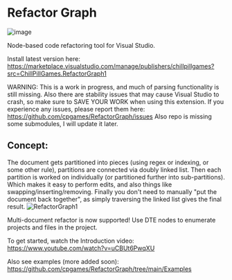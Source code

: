 
# Refactor Graph

![image](https://user-images.githubusercontent.com/49317353/183232277-e833e090-f7bc-4646-b60e-3f5676d7aede.png)

Node-based code refactoring tool for Visual Studio.

Install latest version here: https://marketplace.visualstudio.com/manage/publishers/chillpillgames?src=ChillPillGames.RefactorGraph1

WARNING: This is a work in progress, and much of parsing functionality is still missing. Also there are stability issues that may cause Visual Studio to crash, so make sure to SAVE YOUR WORK when using this extension. If you experience any issues, please report them here: https://github.com/cpgames/RefactorGraph/issues 
Also repo is missing some submodules, I will update it later.

## Concept:  

The document gets partitioned into pieces (using regex or indexing, or some other rule), partitions are connected via doubly linked list.
Then each partition is worked on individually (or partitioned further into sub-partitions). Which makes it easy to perform edits, and also things like swapping/inserting/removing.
Finally you don't need to manually "put the document back together", as simply traversing the linked list gives the final result.
![RefactorGraph1](https://user-images.githubusercontent.com/49317353/175238323-a6287e3a-1afe-4d93-87ee-de55f2479cbb.png)

Multi-document refactor is now supported! Use DTE nodes to enumerate projects and files in the project.

To get started, watch the Introduction video: https://www.youtube.com/watch?v=uCBUt6PwqXU

Also see examples (more added soon): https://github.com/cpgames/RefactorGraph/tree/main/Examples
